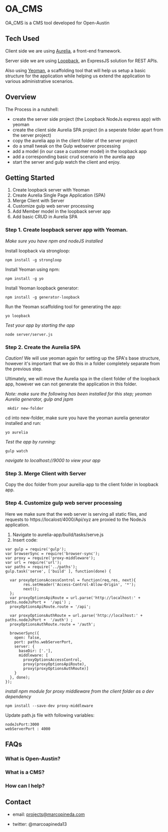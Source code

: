 # OA_CMS
OA_CMS is a CMS tool developed for Open-Austin

## Tech Used

Client side we are using [Aurelia](http://aurelia.io/), a front-end framework.

Server side we are using [Loopback]("http://loopback.io/"), an ExpressJS solution for REST APIs.

Also using [Yeoman]("http://yeoman.io/"), a scaffolding tool that will help us setup a basic structure for the application while helping us extend the application to various administrative scenarios.

## Overview

The Process in a nutshell:

- create the server side project (the Loopback NodeJs express app) with yeoman
- create the client side Aurelia SPA project (in a seperate folder apart from the server project)
- copy the aurelia app in the client folder of the server project
- do a small tweak on the Gulp webserver processing
- add a model (in our case a customer model) in the loopback app
- add a corresponding basic crud scenario in the aurelia app
- start the server and gulp watch the client and enjoy.

## Getting Started

1. Create loopback server with Yeoman
2. Create Aurelia Single Page Application (SPA)
3. Merge Client with Server
4. Customize gulp web server processing
5. Add Member model in the loopback server app
6. Add basic CRUD in Aurelia SPA

### Step 1. Create loopback server app with Yeoman.

*Make sure you have npm and nodeJS installed*

Install loopback via strongloop:
```
npm install -g strongloop
```
Install Yeoman using npm:
```
npm install -g yo
```
Install Yeoman loopback generator:
```
npm install -g generator-loopback
```
Run the Yeoman scaffolding tool for generating the app:
```
yo loopback
```

*Test your app by starting the app*
```
node server/server.js
```

### Step 2. Create the Aurelia SPA
*Caution!*
We will use yeoman again for setting up the SPA's base structure, however it's important that we do this in a folder completely separate from the previous step.

Ultimately, we will move the Aurelia spa in the client folder of the loopback app, however we can not generate the application in this folder.

*Note: make sure the following has been installed for this step; yeoman Aurelia generator, gulp and jspm*

```
 mkdir new-folder
```
cd into new-folder, make sure you have the yeoman aurelia generator installed and run:
```
yo aurelia
```
*Test the app by running:*

```
gulp watch
```
*navigate to localhost://9000 to view your app*

### Step 3. Merge Client with Server
Copy the doc folder from your aureilia-app to the client folder in loopback app.

### Step 4. Customize gulp web server processing
Here we make sure that the web server is serving all static files, and requests to https://localost/4000/Api/xyz are proxied to the NodeJs application.

1. Navigate to aurelia-app/build/tasks/serve.js
2. Insert code:
```
var gulp = require('gulp');  
var browserSync = require('browser-sync');  
var proxy = require('proxy-middleware');  
var url = require('url');  
var paths = require('../paths');  
gulp.task('serve', ['build' ], function(done) {

  var proxyOptionsAccessControl = function(req,res, next){
        res.setHeader('Access-Control-Allow-Origin', '*');
        next();
  };
  var proxyOptionsApiRoute = url.parse('http://localhost:' + paths.nodeJsPort +  '/api') ;
  proxyOptionsApiRoute.route = '/api';

  var proxyOptionsAuthRoute = url.parse('http://localhost:' + paths.nodeJsPort +  '/auth') ;
  proxyOptionsAuthRoute.route = '/auth';

  browserSync({
    open: false,
    port: paths.webServerPort,
    server: {
      baseDir: ['.'],
      middleware: [
        proxyOptionsAccessControl,
        proxy(proxyOptionsApiRoute),
        proxy(proxyOptionsAuthRoute)]
    }
  }, done);
});
```
*install npm module for proxy middleware from the client folder as a dev dependency*
```
npm install --save-dev proxy-middleware
```
Update path.js file with following variables:
```
nodeJsPort:3000
webServerPort : 4000
```


## FAQs

### What is Open-Austin?

### What is a CMS?

### How can I help?

## Contact

- email: projects@marcopineda.com

- twitter: @marcoapineda13
